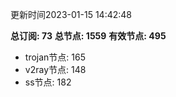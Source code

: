 更新时间2023-01-15 14:42:48

**总订阅: 73**
**总节点: 1559**
**有效节点: 495**
- trojan节点: 165
- v2ray节点: 148
- ss节点: 182
